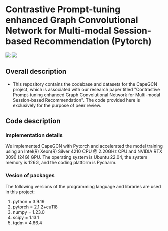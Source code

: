 # **Contrastive Prompt-tuning enhanced Graph Convolutional Network for Multi-modal Session-based Recommendation (Pytorch)** 

<p align="left">
  <img src='https://img.shields.io/badge/python-3.9.19-blue'>
  <img src='https://img.shields.io/badge/pytorch-2.1.2+cu118-brightgreen'>
</p> 

## **Overall description** 
- This repository contains the codebase and datasets for the CapeGCN project, which is associated with our research paper titled "Contrastive Prompt-tuning enhanced Graph Convolutional Network for Multi-modal Session-based Recommendation". The code provided here is exclusively for the purpose of peer review.
## **Code description** 
### **Implementation details**
We implemented CapeGCN with Pytorch and accelerated the model training using an Intel(R) Xeon(R) Silver 4210 CPU @ 2.20GHz CPU and NVIDIA RTX 3090 (24G) GPU. The operating system is Ubuntu 22.04, the system memory is 126G, and the coding platform is Pycharm.

### **Vesion of packages**
The following versions of the programming language and libraries are used in this project:

1. python = 3.9.19
2. pytorch = 2.1.2+cu118
3. numpy = 1.23.0
4. scipy = 1.13.1
6. tqdm = 4.66.4
